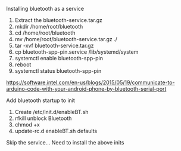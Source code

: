 Installing bluetooth as a service
1. Extract the bluetooth-service.tar.gz
2. mkdir /home/root/bluetooth
3. cd /home/root/bluetooth
4. mv /home/root/bluetooth-service.tar.gz ./
5. tar -xvf bluetooth-service.tar.gz
6. cp bluetooth-spp-pin.service /lib/systemd/system
7. systemctl enable bluetooth-spp-pin
8. reboot
9. systemctl status bluetooth-spp-pin

https://software.intel.com/en-us/blogs/2015/05/19/communicate-to-arduino-code-with-your-android-phone-by-bluetooth-serial-port



Add bluetooth startup to init

1. Create /etc/init.d/enableBT.sh
2. rfkill unblock Bluetooth
3. chmod +x 
4. update-rc.d enableBT.sh defaults



Skip the service... Need to install the above inits

